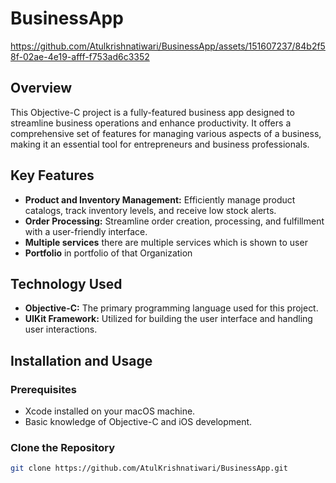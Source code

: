 # BusinessApp
https://github.com/Atulkrishnatiwari/BusinessApp/assets/151607237/84b2f58f-02ae-4e19-afff-f753ad6c3352
## Overview
This Objective-C project is a fully-featured business app designed to streamline business
operations and enhance productivity. It offers a comprehensive set of features for managing
various aspects of a business, making it an essential tool for entrepreneurs and business professionals.

## Key Features
- **Product and Inventory Management:** Efficiently manage product catalogs, track inventory levels, and receive low stock alerts.
- **Order Processing:** Streamline order creation, processing, and fulfillment with a user-friendly interface.
- **Multiple services** there are multiple services which is shown to user
- **Portfolio** in portfolio of that Organization

## Technology Used

- **Objective-C:** The primary programming language used for this project.
- **UIKit Framework:** Utilized for building the user interface and handling user interactions.
## Installation and Usage

### Prerequisites

- Xcode installed on your macOS machine.
- Basic knowledge of Objective-C and iOS development.

### Clone the Repository

```bash
git clone https://github.com/AtulKrishnatiwari/BusinessApp.git

